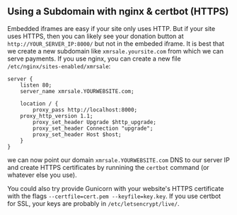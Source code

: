 ## Using a Subdomain with nginx & certbot (HTTPS)
Embedded iframes are easy if your site only uses HTTP. But if your site uses HTTPS, then you can likely see your donation button at `http://YOUR_SERVER_IP:8000/` but not in the embeded iframe. It is best that we create a new subdomain like `xmrsale.yoursite.com` from which we can serve payments. If you use nginx, you can create a new file `/etc/nginx/sites-enabled/xmrsale`:
```
server {
    listen 80;
    server_name xmrsale.YOURWEBSITE.com;

    location / {
        proxy_pass http://localhost:8000;
	proxy_http_version 1.1;
        proxy_set_header Upgrade $http_upgrade;
        proxy_set_header Connection "upgrade";
        proxy_set_header Host $host;
    }
}
```
we can now point our domain `xmrsale.YOURWEBSITE.com` DNS to our server IP and create HTTPS certificates by runnining the `certbot` command (or whatever else you use).

You could also try provide Gunicorn with your website's HTTPS certificate with the flags `--certfile=cert.pem --keyfile=key.key`. If you use certbot for SSL, your keys are probably in `/etc/letsencrypt/live/`.
